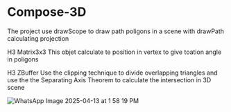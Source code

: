 # Compose-3D
The project use drawScope to draw path poligons in a scene with drawPath calculating projection

H3 Matrix3x3
This objet calculate te position in vertex to give toation angle in poligons

H3 ZBuffer
Use the clipping technique to divide overlapping triangles and use the the Separating Axis Theorem to calculate the intersection in 3D scene

![WhatsApp Image 2025-04-13 at 1 58 19 PM](https://github.com/user-attachments/assets/5e0901ea-aebe-4fa0-85bd-ca956467626f)
